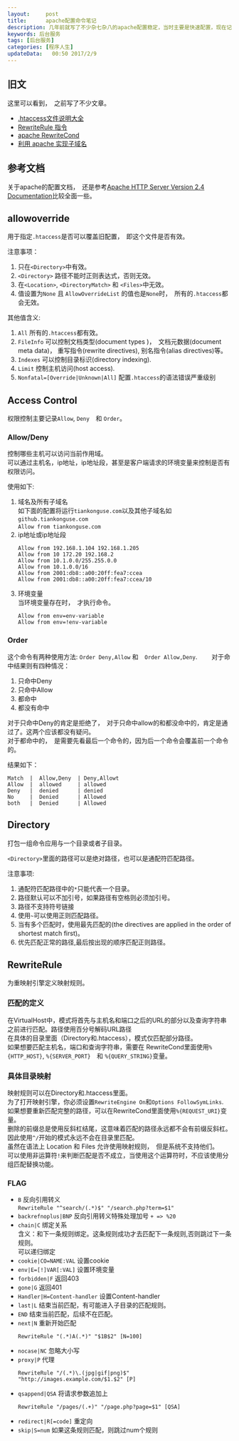 ```yaml
---
layout:     post
title:      apache配置命令笔记
description: 几年前就写了不少杂七杂八的apache配置稳定，当时主要是快速配置，现在记录一下用的的命令。    
keywords: 后台服务
tags: [后台服务]
categories: [程序人生]
updateData:   00:50 2017/2/9
---
```


## 旧文

这里可以看到，　之前写了不少文章。  

* [.htaccess文件说明大全](http://tiankonguse.com/record/record.php?id=551)  
* [RewriteRule 指令](http://tiankonguse.com/record/record.php?id=124)  
* [apache RewriteCond](http://tiankonguse.com/record/record.php?id=125)  
* [利用 apache 实现子域名](http://tiankonguse.com/record/record.php?id=89)  


## 参考文档

关于apache的配置文档，　还是参考[Apache HTTP Server Version 2.4 Documentation](https://httpd.apache.org/docs/2.4/en/)比较全面一些。  


## allowoverride

用于指定`.htaccess`是否可以覆盖旧配置，　即这个文件是否有效。  

注意事项：  

1. 只在`<Directory>`中有效。  
2. `<Directory>` 路径不能时正则表达式，否则无效。  
3. 在`<Location>`, `<DirectoryMatch>` 和 `<Files>`中无效。  
4. 值设置为`None` 且 `AllowOverrideList` 的值也是`None`时，　所有的`.htaccess`都会无效。  


其他值含义:  

1. `All` 所有的`.htaccess`都有效。  
2. `FileInfo` 可以控制文档类型(document types )，　文档元数据(document meta data)， 重写指令(rewrite directives), 别名指令(alias directives)等。  
3. `Indexes` 可以控制目录标识(directory indexing).  
4. `Limit` 控制主机访问(host access).  
5. `Nonfatal=[Override|Unknown|All]` 配置`.htaccess`的语法错误严重级别  


## Access Control

权限控制主要记录`Allow`, `Deny`　和 `Order`。  

### Allow/Deny

控制哪些主机可以访问当前作用域。  
可以通过主机名，ip地址，ip地址段，甚至是客户端请求的环境变量来控制是否有权限访问。  


使用如下:  

1. 域名及所有子域名  
   如下面的配置将运行`tiankonguse.com`以及其他子域名如`github.tiankonguse.com`  
   `Allow from tiankonguse.com`  
2. ip地址或ip地址段  
   ```
   Allow from 192.168.1.104 192.168.1.205
   Allow from 10 172.20 192.168.2
   Allow from 10.1.0.0/255.255.0.0
   Allow from 10.1.0.0/16
   Allow from 2001:db8::a00:20ff:fea7:ccea
   Allow from 2001:db8::a00:20ff:fea7:ccea/10
   ```
3. 环境变量  
   当环境变量存在时，　才执行命令。  
    ```
    Allow from env=env-variable
    Allow from env=!env-variable
    ```  

### Order

这个命令有两种使用方法: `Order Deny,Allow` 和　`Order Allow,Deny`.　　
对于命中结果则有四种情况：  

1. 只命中Deny  
2. 只命中Allow  
3. 都命中  
4. 都没有命中  

对于只命中Deny的肯定是拒绝了，　对于只命中allow的和都没命中的，肯定是通过了。这两个应该都没有疑问。  
对于都命中的，　是需要先看最后一个命令的，因为后一个命令会覆盖前一个命令的。  

结果如下：  


```
Match  |  Allow,Deny  | Deny,Allowt
Allow  |  allowed     | allowed 
Deny   |  denied      | denied 
No 	   |  Denied      | Allowed
both   |  Denied      | Allowed
```


## Directory

打包一组命令应用与一个目录或者子目录。  

`<Directory>`里面的路径可以是绝对路径，也可以是通配符匹配路径。  

注意事项:  

1. 通配符匹配路径中的`*`只能代表一个目录。  
2. 路径默认可以不加引号，如果路径有空格则必须加引号。  
3. 路径不支持符号链接  
4. 使用`~`可以使用正则匹配路径。  
5. 当有多个匹配时，使用最先匹配的(the directives are applied in the order of shortest match first)。  
6. 优先匹配正常的路径,最后按出现的顺序匹配正则路径。  


## RewriteRule

为重映射引擎定义映射规则。  

### 匹配的定义

在VirtualHost中，模式将首先与主机名和端口之后的URL的部分以及查询字符串之前进行匹配。路径使用百分号解码URL路径  
在具体的目录里面（Directory和.htaccess），模式仅匹配部分路径。  
如果想要匹配主机名，端口和查询字符串，需要在 RewriteCond里面使用`%{HTTP_HOST}`, `%{SERVER_PORT}`　和 `%{QUERY_STRING}`变量。  

### 具体目录映射

映射规则可以在Directory和.htaccess里面。  
为了打开映射引擎，你必须设置`RewriteEngine On`和`Options FollowSymLinks`.
如果想要重新匹配完整的路径，可以在RewriteCond里面使用`%{REQUEST_URI}`变量。  
删除的前缀总是使用反斜杠结尾，这意味着匹配的路径永远都不会有前缀反斜杠。因此使用`^/`开始的模式永远不会在目录里匹配。  
虽然在语法上 Location 和 Files 允许使用映射规则，　但是系统不支持他们。  
可以使用非运算符`!`来判断匹配是否不成立，当使用这个运算符时，不应该使用分组匹配替换功能。  

### FLAG

* `B` 反向引用转义   
  `RewriteRule "^search/(.*)$" "/search.php?term=$1"`  
* `backrefnoplus|BNP` 反向引用转义特殊处理加号 `+ => %20`  
* `chain|C` 绑定关系  
  含义：和下一条规则绑定。这条规则成功才去匹配下一条规则,否则跳过下一条规则。  
  可以递归绑定  
* `cookie|CO=NAME:VAL` 设置cookie  
* `env|E=[!]VAR[:VAL]` 设置环境变量  
* `forbidden|F` 返回403  
* `gone|G` 返回401  
* `Handler|H=Content-handler` 设置Content-handler  
* `last|L` 结束当前匹配，有可能进入子目录的匹配规则。  
* `END` 结束当前匹配，后续不在匹配。  
* `next|N` 重新开始匹配  
  ```
  RewriteRule "(.*)A(.*)" "$1B$2" [N=100]
  ```
* `nocase|NC` 忽略大小写  
* `proxy|P` 代理  
  ```
  RewriteRule "/(.*)\.(jpg|gif|png)$" "http://images.example.com/$1.$2" [P]
  ```
* `qsappend|QSA` 将请求参数追加上  
  ```
  RewriteRule "/pages/(.+)" "/page.php?page=$1" [QSA]
  ```
* `redirect|R[=code]` 重定向  
* `skip|S=num` 如果这条规则匹配，则跳过num个规则  









